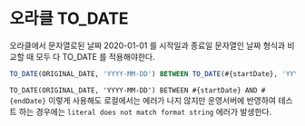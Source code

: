 # 오라클 TO_DATE

오라클에서 문자열로된 날짜 2020-01-01 를 시작일과 종료일 문자열인 날짜 형식과 비교할 때 모두 다 TO_DATE 를 적용해야한다.

```sql
TO_DATE(ORIGINAL_DATE, 'YYYY-MM-DD') BETWEEN TO_DATE(#{startDate}, 'YYYY-MM-DD') AND TO_DATE(#{endDate}, 'YYYY-MM-DD')
```

`TO_DATE(ORIGINAL_DATE, 'YYYY-MM-DD') BETWEEN #{startDate} AND #{endDate}` 이렇게 사용해도 로컬에서는 에러가 나지 않지만 운영서버에 반영하여 테스트
하는 경우에는 `literal does not match format string` 에러가 발생한다.
